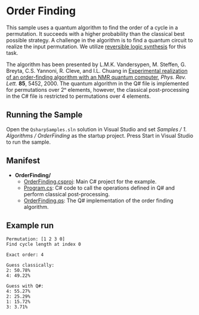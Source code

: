 ﻿# Order Finding

This sample uses a quantum algorithm to find the order of a cycle in a permutation.
It succeeds with a higher probability than the classical best possible strategy.
A challenge in the algorithm is to find a quantum circuit to realize the input permutation.
We utilize [reversible logic synthesis](../ReversibleLogicSynthesis) for this task.

The algorithm has been presented by L.M.K. Vandersypen, M. Steffen, G. Breyta, C.S. Yannoni, R. Cleve,
and I.L. Chuang in [Experimental realization of an order-finding algorithm with an NMR quantum computer](https://doi.org/10.1103/PhysRevLett.85.5452),
*Phys. Rev. Lett.* **85**, 5452, 2000.
The quantum algorithm in the Q# file is implemented for permutations over 2ⁿ elements, however, the classical post-processing
in the C# file is restricted to permutations over 4 elements.

## Running the Sample

Open the `QsharpSamples.sln` solution in Visual Studio and set *Samples / 1. Algorithms / OrderFinding* as the startup project.
Press Start in Visual Studio to run the sample.

## Manifest

- **OrderFinding/**
  - [OrderFinding.csproj](./OrderFinding.csproj): Main C# project for the example.
  - [Program.cs](./Program.cs): C# code to call the operations defined in Q# and perform classical post-processing.
  - [OrderFinding.qs](./OrderFinding.qs): The Q# implementation of the order finding algorithm.

## Example run

```text
Permutation: [1 2 3 0]
Find cycle length at index 0

Exact order: 4

Guess classically:
2: 50.78%
4: 49.22%

Guess with Q#:
4: 55.27%
2: 25.29%
1: 15.72%
3: 3.71%
```
